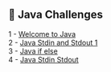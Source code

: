 

## 🎯 Java Challenges

1 - [Welcome to Java](https://github.com/danipishinin/HackerRank/blob/main/java/welcome-to-java.md) </br >
2 - [Java Stdin and Stdout 1](https://github.com/danipishinin/HackerRank/blob/main/java/java-stdin-and-stdout-1.md) </br >
3 - [Java if else](https://github.com/danipishinin/HackerRank/blob/main/java/java-if-else.md) </br >
4 - [Java Stdin Stdout](https://github.com/danipishinin/HackerRank/blob/main/java/java-stdin-stdout.md) </br >
